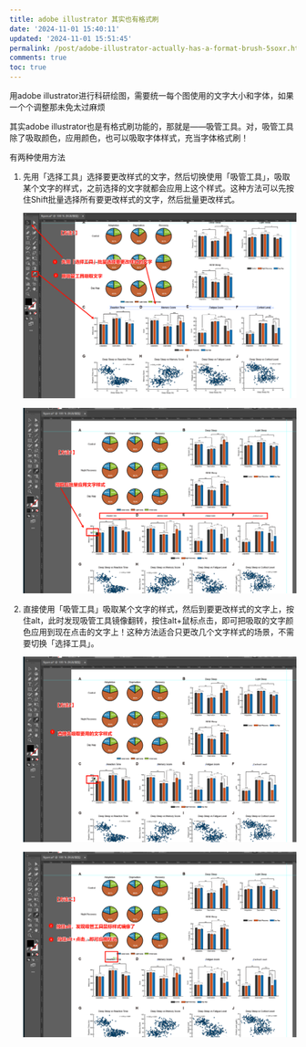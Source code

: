 ```yaml
---
title: adobe illustrator 其实也有格式刷
date: '2024-11-01 15:40:11'
updated: '2024-11-01 15:51:45'
permalink: /post/adobe-illustrator-actually-has-a-format-brush-5soxr.html
comments: true
toc: true
---
```




用adobe illustrator进行科研绘图，需要统一每个图使用的文字大小和字体，如果一个个调整那未免太过麻烦

其实adobe illustrator也是有格式刷功能的，那就是——吸管工具。对，吸管工具除了吸取颜色，应用颜色，也可以吸取字体样式，充当字体格式刷！

有两种使用方法

1. 先用「选择工具」选择要更改样式的文字，然后切换使用「吸管工具」，吸取某个文字的样式，之前选择的文字就都会应用上这个样式。这种方法可以先按住Shift批量选择所有要更改样式的文字，然后批量更改样式。

    ​![PixPin_2024-11-01_15-22-59](https://raw.githubusercontent.com/Achuan-2/Picbed/pic/assets/PixPin_2024-11-01_15-22-59-20241101152301-uio33j7.png)​

    ​![PixPin_2024-11-01_15-28-10](https://raw.githubusercontent.com/Achuan-2/Picbed/pic/assets/PixPin_2024-11-01_15-28-10-20241101152816-otnwksv.png)​
2. 直接使用「吸管工具」吸取某个文字的样式，然后到要更改样式的文字上，按住alt，此时发现吸管工具镜像翻转，按住alt+鼠标点击，即可把吸取的文字颜色应用到现在点击的文字上！这种方法适合只更改几个文字样式的场景，不需要切换「选择工具」。

    ​![PixPin_2024-11-01_15-29-31](https://raw.githubusercontent.com/Achuan-2/Picbed/pic/assets/PixPin_2024-11-01_15-29-31-20241101152934-al8xspq.png)​

    ​![PixPin_2024-11-01_15-35-56](https://raw.githubusercontent.com/Achuan-2/Picbed/pic/assets/PixPin_2024-11-01_15-35-56-20241101153558-vsamu87.png)​
